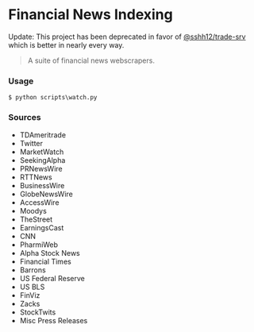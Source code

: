 # Financial News Indexing

Update: This project has been deprecated in favor of [@sshh12/trade-srv](https://github.com/sshh12/trade-srv) which is better in nearly every way.

> A suite of financial news webscrapers.

### Usage

`$ python scripts\watch.py`

### Sources

- TDAmeritrade
- Twitter
- MarketWatch
- SeekingAlpha
- PRNewsWire
- RTTNews
- BusinessWire
- GlobeNewsWire
- AccessWire
- Moodys
- TheStreet
- EarningsCast
- CNN
- PharmiWeb
- Alpha Stock News
- Financial Times
- Barrons
- US Federal Reserve
- US BLS
- FinViz
- Zacks
- StockTwits
- Misc Press Releases

